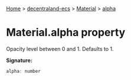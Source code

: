 [Home](./index) &gt; [decentraland-ecs](./decentraland-ecs.md) &gt; [Material](./decentraland-ecs.material.md) &gt; [alpha](./decentraland-ecs.material.alpha.md)

# Material.alpha property

Opacity level between 0 and 1. Defaults to 1.

**Signature:**
```javascript
alpha: number
```
